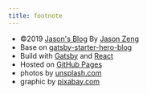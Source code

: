 ```yaml
---
title: footnote
---
```


* ©️2019 [Jason's Blog](http://zenghongtu.com/) By [Jason Zeng](https://github.com/zenghongtu)
* Base on [gatsby-starter-hero-blog](https://github.com/greglobinski/gatsby-starter-hero-blog)
* Build with [Gatsby](https://www.gatsbyjs.org/) and [React](https://reactjs.org/)
* Hosted on [GitHub Pages](https://pages.github.com/)
* photos by [unsplash.com](https://unsplash.com)
* graphic by [pixabay.com](https://pixabay.com)
